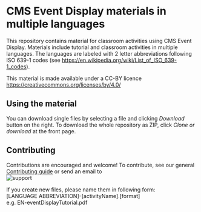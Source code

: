 # CMS Event Display materials in multiple languages
This repository contains material for classroom activities using CMS Event Display. Materials include tutorial and classroom activities in multiple languages. The languages are labeled with 2 letter abbreviations following ISO 639-1 codes (see https://en.wikipedia.org/wiki/List_of_ISO_639-1_codes).

This material is made available under a CC-BY licence https://creativecommons.org/licenses/by/4.0/

## Using the material
You can download single files by selecting a file and clicking _Download_ button on the right. To download the whole repository as ZIP, click _Clone or download_ at the front page.     

## Contributing
Contributions are encouraged and welcome! To contribute, see our general [Contributing guide](https://github.com/cms-opendata-education/cms-opendata-education/blob/master/Contributing.rst) or send an email to 
<br>
![support](https://github.com/cms-opendata-education/cms-opendata-education/blob/master/supportemail.png)

If you create new files, please name them in following form: <br>
[LANGUAGE ABBREVIATION]-[activityName].[format] <br>
e.g. EN-eventDisplayTutorial.pdf
